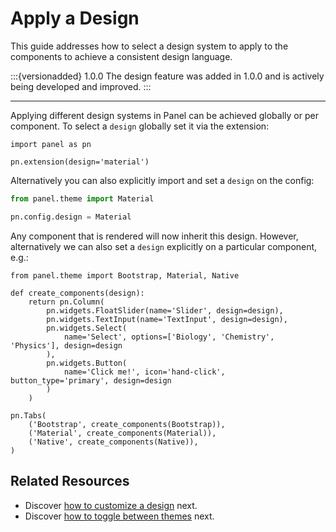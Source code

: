 # Apply a Design

This guide addresses how to select a design system to apply to the components to achieve a consistent design language.

:::{versionadded} 1.0.0
The design feature was added in 1.0.0 and is actively being developed and improved.
:::

---

Applying different design systems in Panel can be achieved globally or per component. To select a `design` globally set it via the extension:

```{pyodide}
import panel as pn

pn.extension(design='material')
```

Alternatively you can also explicitly import and set a `design` on the config:

```python
from panel.theme import Material

pn.config.design = Material
```

Any component that is rendered will now inherit this design. However, alternatively we can also set a `design` explicitly on a particular component, e.g.:

```{pyodide}
from panel.theme import Bootstrap, Material, Native

def create_components(design):
    return pn.Column(
        pn.widgets.FloatSlider(name='Slider', design=design),
        pn.widgets.TextInput(name='TextInput', design=design),
        pn.widgets.Select(
		    name='Select', options=['Biology', 'Chemistry', 'Physics'], design=design
        ),
        pn.widgets.Button(
            name='Click me!', icon='hand-click', button_type='primary', design=design
        )
    )

pn.Tabs(
    ('Bootstrap', create_components(Bootstrap)),
    ('Material', create_components(Material)),
    ('Native', create_components(Native)),
)
```

## Related Resources

- Discover [how to customize a design](design_variables.md) next.
- Discover [how to toggle between themes](themes.md) next.
